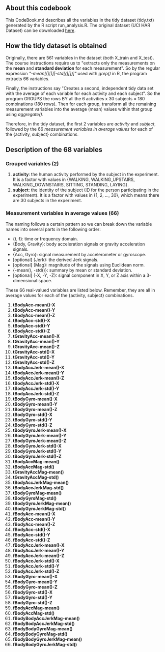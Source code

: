 ## About this codebook
This CodeBook.md describes all the variables in the tidy dataset (tidy.txt) generated by the R script run_analysis.R.
The original dataset (UCI HAR Dataset) can be downloaded [here](https://d396qusza40orc.cloudfront.net/getdata%2Fprojectfiles%2FUCI%20HAR%20Dataset.zip).

## How the tidy dataset is obtained
Originally, there are 561 variables in the dataset (both X_train and X_test). The course instructions require us to "extracts only the measurements on the **mean** and **standard deviation** for each measurement". So by the regular expression *"-mean[(][)]|-std[(][])]"* used with *grep()* in R, the program extracts 66 variables.

Finally, the instructions say "Creates a second, independent tidy data set with the average of each variable for each activity and each subject". So the program GROUPS the rows BY all the 6 activities x 30 subjects = 180 combinations (180 rows). Then for each group, transform all the remaining measurement variables into the average (mean) values within that group using *aggregate()*.

Therefore, in the tidy dataset, the first 2 variables are *activity* and *subject*, followed by the 66 *measurement variables in average values* for each of the {activity, subject} combinations.

## Description of the 68 variables
### Grouped variables (2)
1. **activity**: the human activity performed by the subject in the experiment. It is a factor with values in {WALKING, WALKING_UPSTAIRS, WALKING_DOWNSTAIRS, SITTING, STANDING, LAYING}.
2. **subject**: the identity of the subject (ID for the person participating in the experiment). It is a factor with values in {1, 2, ..., 30}, which means there are 30 subjects in the experiment.

### Measurement variables in average values (66)
The naming follows a certain pattern so we can break down the variable names into several parts in the following order:
* {t, f}: time or frequency domain.
* {Body, Gravity}: body acceleration signals or gravity acceleration signals.
* {Acc, Gyro}: signal measurement by accelerometer or gyroscope.
* [optional] {Jerk}: the derived Jerk signals.
* [optional] {Mag}: magnitude of the signals using Euclidean norm.
* {-mean(), -std()}: summary by mean or standard deviation.
* [optional] {-X, -Y, -Z}: signal component in X, Y, or Z axis within a 3-dimensional space.

These 66 real-valued variables are listed below. Remember, they are all in average values for each of the {activity, subject} combinations.

1. **tBodyAcc-mean()-X**
2. **tBodyAcc-mean()-Y**
3. **tBodyAcc-mean()-Z**
4. **tBodyAcc-std()-X**
5. **tBodyAcc-std()-Y**
6. **tBodyAcc-std()-Z**
7. **tGravityAcc-mean()-X**
8. **tGravityAcc-mean()-Y**
9. **tGravityAcc-mean()-Z**
10. **tGravityAcc-std()-X**
11. **tGravityAcc-std()-Y**
12. **tGravityAcc-std()-Z**
13. **tBodyAccJerk-mean()-X**
14. **tBodyAccJerk-mean()-Y**
15. **tBodyAccJerk-mean()-Z**
16. **tBodyAccJerk-std()-X**
17. **tBodyAccJerk-std()-Y**
18. **tBodyAccJerk-std()-Z**
19. **tBodyGyro-mean()-X**
20. **tBodyGyro-mean()-Y**
21. **tBodyGyro-mean()-Z**
22. **tBodyGyro-std()-X**
23. **tBodyGyro-std()-Y**
24. **tBodyGyro-std()-Z**
25. **tBodyGyroJerk-mean()-X**
26. **tBodyGyroJerk-mean()-Y**
27. **tBodyGyroJerk-mean()-Z**
28. **tBodyGyroJerk-std()-X**
29. **tBodyGyroJerk-std()-Y**
30. **tBodyGyroJerk-std()-Z**
31. **tBodyAccMag-mean()**
32. **tBodyAccMag-std()**
33. **tGravityAccMag-mean()**
34. **tGravityAccMag-std()**
35. **tBodyAccJerkMag-mean()**
36. **tBodyAccJerkMag-std()**
37. **tBodyGyroMag-mean()**
38. **tBodyGyroMag-std()**
39. **tBodyGyroJerkMag-mean()**
40. **tBodyGyroJerkMag-std()**
41. **fBodyAcc-mean()-X**
42. **fBodyAcc-mean()-Y**
43. **fBodyAcc-mean()-Z**
44. **fBodyAcc-std()-X**
45. **fBodyAcc-std()-Y**
46. **fBodyAcc-std()-Z**
47. **fBodyAccJerk-mean()-X**
48. **fBodyAccJerk-mean()-Y**
49. **fBodyAccJerk-mean()-Z**
50. **fBodyAccJerk-std()-X**
51. **fBodyAccJerk-std()-Y**
52. **fBodyAccJerk-std()-Z**
53. **fBodyGyro-mean()-X**
54. **fBodyGyro-mean()-Y**
55. **fBodyGyro-mean()-Z**
56. **fBodyGyro-std()-X**
57. **fBodyGyro-std()-Y**
58. **fBodyGyro-std()-Z**
59. **fBodyAccMag-mean()**
60. **fBodyAccMag-std()**
61. **fBodyBodyAccJerkMag-mean()**
62. **fBodyBodyAccJerkMag-std()**
63. **fBodyBodyGyroMag-mean()**
64. **fBodyBodyGyroMag-std()**
65. **fBodyBodyGyroJerkMag-mean()**
66. **fBodyBodyGyroJerkMag-std()**
